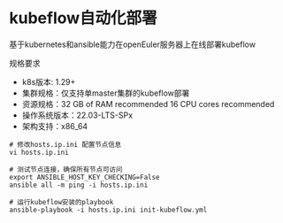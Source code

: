 # kubeflow自动化部署

基于kubernetes和ansible能力在openEuler服务器上在线部署kubeflow

规格要求

- k8s版本: 1.29+
- 集群规格：仅支持单master集群的kubeflow部署
- 资源规格：32 GB of RAM recommended
           16 CPU cores recommended
- 操作系统版本：22.03-LTS-SPx
- 架构支持：x86_64


```shell
# 修改hosts.ip.ini 配置节点信息
vi hosts.ip.ini

# 测试节点连接，确保所有节点可访问
export ANSIBLE_HOST_KEY_CHECKING=False
ansible all -m ping -i hosts.ip.ini

# 运行kubeflow安装的playbook
ansible-playbook -i hosts.ip.ini init-kubeflow.yml
```